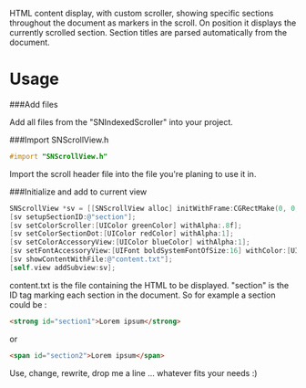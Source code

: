 HTML content display, with custom scroller, showing specific sections throughout the document as markers in the scroll. On position it displays the currently scrolled section.
Section titles are parsed automatically from the document.

# Usage

###Add files

Add all files from the "SNIndexedScroller" into your project.

###Import SNScrollView.h

```objectivec
#import "SNScrollView.h"
 ```

Import the scroll header file into the file you're planing to use it in.
 
###Initialize and add to current view

```objectivec
SNScrollView *sv = [[SNScrollView alloc] initWithFrame:CGRectMake(0, 0, self.view.frame.size.width, self.view.frame.size.height)];
[sv setupSectionID:@"section"];
[sv setColorScroller:[UIColor greenColor] withAlpha:.8f];
[sv setColorSectionDot:[UIColor redColor] withAlpha:1];
[sv setColorAccessoryView:[UIColor blueColor] withAlpha:1];
[sv setFontAccessoryView:[UIFont boldSystemFontOfSize:16] withColor:[UIColor redColor]];
[sv showContentWithFile:@"content.txt"];
[self.view addSubview:sv];
```

content.txt is the file containing the HTML to be displayed. "section" is the ID tag marking each section in the document.
So for example a section could be :

```html
<strong id="section1">Lorem ipsum</strong>
```

or

```html
<span id="section2">Lorem ipsum</span>
```


Use, change, rewrite, drop me a line ... whatever fits your needs :)